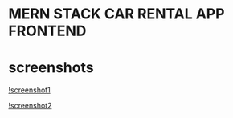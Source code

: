 # MERN STACK CAR RENTAL APP FRONTEND

# screenshots

[!screenshot1](Screenshot1.png)

[!screenshot2](Screenshot2.png)
